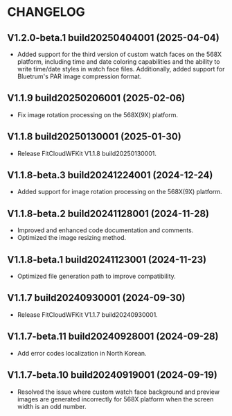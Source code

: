 # CHANGELOG

## V1.2.0-beta.1 build20250404001 (2025-04-04)

- Added support for the third version of custom watch faces on the 568X platform, including time and date coloring capabilities and the ability to write time/date styles in watch face files. Additionally, added support for Bluetrum's PAR image compression format.

## V1.1.9 build20250206001 (2025-02-06)

- Fix image rotation processing on the 568X(9X) platform.

## V1.1.8 build20250130001 (2025-01-30)

- Release FitCloudWFKit V1.1.8 build20250130001.

## V1.1.8-beta.3 build20241224001 (2024-12-24)

- Added support for image rotation processing on the 568X(9X) platform.

## V1.1.8-beta.2 build20241128001 (2024-11-28)

- Improved and enhanced code documentation and comments.
- Optimized the image resizing method.

## V1.1.8-beta.1 build20241123001 (2024-11-23)

- Optimized file generation path to improve compatibility.

## V1.1.7 build20240930001 (2024-09-30)

- Release FitCloudWFKit V1.1.7 build20240930001.

## V1.1.7-beta.11 build20240928001 (2024-09-28)

- Add error codes localization in North Korean.

## V1.1.7-beta.10 build20240919001 (2024-09-19)

- Resolved the issue where custom watch face background and preview images are generated incorrectly for 568X platform when the screen width is an odd number.
